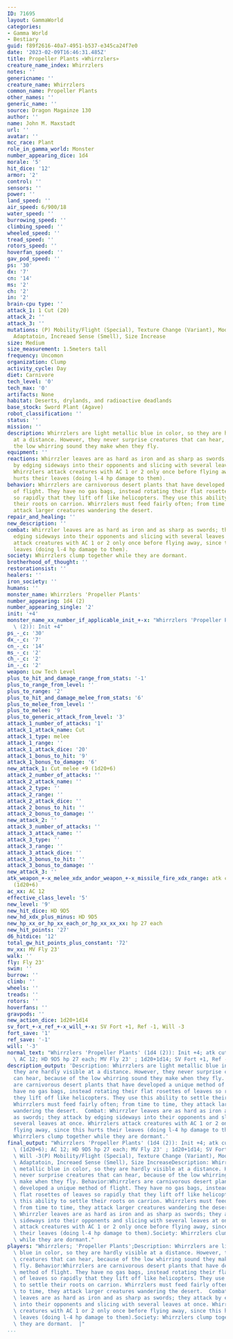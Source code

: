 ```yaml
---
ID: 71695
layout: GammaWorld
categories:
- Gamma World
- Bestiary
guid: f89f2616-40a7-4951-b537-e345ca24f7e0
date: '2023-02-09T16:46:31.485Z'
title: Propeller Plants «Whirrzlers»
creature_name_index: Whirrzlers
notes: ''
genericname: ''
creature_name: Whirrzlers
common_name: Propeller Plants
other_names: ''
generic_name: ''
source: Dragon Magainze 130
author: ''
name: John M. Maxstadt
url: ''
avatar: ''
mcc_race: Plant
role_in_gamma_world: Monster
number_appearing_dice: 1d4
morale: '5'
hit_dice: '12'
armor: '2'
control: ''
sensors: ''
power: ''
land_speed: ''
air_speed: 6/900/18
water_speed: ''
burrowing_speed: ''
climbing_speed: ''
wheeled_speed: ''
tread_speed: ''
rotors_speed: ''
hoverfan_speed: ''
gav_pod_speed: ''
ps: '30'
dx: '7'
cn: '14'
ms: '2'
ch: '2'
in: '2'
brain-cpu type: ''
attack_1: 1 Cut (20)
attack_2: ''
attack_3: ''
mutations: (P) Mobility/Flight (Special), Texture Change (Variant), Modified Leaves
  Adaptatoin, Increaed Sense (Smell), Size Increase
size: Medium
size_measurement: 1.5meters tall
frequency: Uncomon
organization: Clump
activity_cycle: Day
diet: Carnivore
tech_level: '0'
tech_max: '0'
artifacts: None
habitat: Deserts, drylands, and radioactive deadlands
base_stock: Sword Plant (Agave)
robot_classification: ''
status: ''
mission: ''
description: Whirrzlers are light metallic blue in color, so they are hardly visible
  at a distance. However, they never surprise creatures that can hear, because of
  the low whirring sound they make when they fly.
equipment: ''
reactions: Whirrzler leaves are as hard as iron and as sharp as swords; they attack
  by edging sideways into their opponents and slicing with several leaves at once.
  Whirrzlers attack creatures with AC 1 or 2 only once before flying away, since this
  hurts their leaves (doing l-4 hp damage to them).
behavior: Whirrzlers are carnivorous desert plants that have developed a unique method
  of flight. They have no gas bags, instead rotating their flat rosettes of leaves
  so rapidly that they lift off like helicopters. They use this ability to settle
  their roots on carrion. Whirrzlers must feed fairly often; from time to time, they
  attack larger creatures wandering the desert.
repair_and_healing: ''
new_description: ''
combat: Whirrzler leaves are as hard as iron and as sharp as swords; they attack by
  edging sideways into their opponents and slicing with several leaves at once. Whirrzlers
  attack creatures with AC 1 or 2 only once before flying away, since this hurts their
  leaves (doing l-4 hp damage to them).
society: Whirrzlers clump together while they are dormant.
brotherhood_of_thought: ''
restorationsist: ''
healers: ''
iron_society: ''
humans: ''
monster_name: Whirrzlers 'Propeller Plants'
number_appearing: 1d4 (2)
number_appearing_single: '2'
init: '+4'
monster_name_xx_number_if_applicable_init_+-x: "Whirrzlers 'Propeller Plants' (1d4\
  \ (2)): Init +4"
ps_-_c: '30'
dx_-_c: '7'
cn_-_c: '14'
ms_-_c: '2'
ch_-_c: '2'
in_-_c: '2'
weapon: Low Tech Level
plus_to_hit_and_damage_range_from_stats: '-1'
plus_to_range_from_level: ''
plus_to_range: '2'
plus_to_hit_and_damage_melee_from_stats: '6'
plus_to_melee_from_level: ''
plus_to_melee: '9'
plus_to_generic_attack_from_level: '3'
attack_1_number_of_attacks: '1'
attack_1_attack_name: Cut
attack_1_type: melee
attack_1_range: ''
attack_1_attack_dice: '20'
attack_1_bonus_to_hit: '9'
attack_1_bonus_to_damage: '6'
new_attack_1: Cut melee +9 (1d20+6)
attack_2_number_of_attacks: ''
attack_2_attack_name: ''
attack_2_type: ''
attack_2_range: ''
attack_2_attack_dice: ''
attack_2_bonus_to_hit: ''
attack_2_bonus_to_damage: ''
new_attack_2: ''
attack_3_number_of_attacks: ''
attack_3_attack_name: ''
attack_3_type: ''
attack_3_range: ''
attack_3_attack_dice: ''
attack_3_bonus_to_hit: ''
attack_3_bonus_to_damage: ''
new_attack_3: ''
atk_weapon_+-x_melee_xdx_andor_weapon_+-x_missile_fire_xdx_range: atk cut melee +9
  (1d20+6)
ac_xx: AC 12
effective_class_level: '5'
new_level: '9'
new_hit_dice: HD 9D5
new_hd_xdx_plus_minus: HD 9D5
new_hp_xx_or_hp_xx_each_or_hp_xx_xx_xx: hp 27 each
new_hit_points: '27'
d6_hitdice: '12'
total_gw_hit_points_plus_constant: '72'
mv_xx: MV Fly 23'
walk: ''
fly: Fly 23'
swim: ''
burrow: ''
climb: ''
wheels: ''
treads: ''
rotors: ''
hoverfans: ''
gravpods: ''
new_action_dice: 1d20+1d14
sv_fort_+-x_ref_+-x_will_+-x: SV Fort +1, Ref -1, Will -3
fort_save: '1'
ref_save: '-1'
will: '-3'
normal_text: "Whirrzlers 'Propeller Plants' (1d4 (2)): Init +4; atk cut melee +9 (1d20+6);\
  \ AC 12; HD 9D5 hp 27 each; MV Fly 23' ; 1d20+1d14; SV Fort +1, Ref -1, Will -3"
description_output: 'Description: Whirrzlers are light metallic blue in color, so
  they are hardly visible at a distance. However, they never surprise creatures that
  can hear, because of the low whirring sound they make when they fly. Behavior:Whirrzlers
  are carnivorous desert plants that have developed a unique method of flight. They
  have no gas bags, instead rotating their flat rosettes of leaves so rapidly that
  they lift off like helicopters. They use this ability to settle their roots on carrion.
  Whirrzlers must feed fairly often; from time to time, they attack larger creatures
  wandering the desert.  Combat: Whirrzler leaves are as hard as iron and as sharp
  as swords; they attack by edging sideways into their opponents and slicing with
  several leaves at once. Whirrzlers attack creatures with AC 1 or 2 only once before
  flying away, since this hurts their leaves (doing l-4 hp damage to them).Society:
  Whirrzlers clump together while they are dormant.'
final_output: "Whirrzlers 'Propeller Plants' (1d4 (2)): Init +4; atk cut melee +9\
  \ (1d20+6); AC 12; HD 9D5 hp 27 each; MV Fly 23' ; 1d20+1d14; SV Fort +1, Ref -1,\
  \ Will -3(P) Mobility/Flight (Special), Texture Change (Variant), Modified Leaves\
  \ Adaptatoin, Increaed Sense (Smell), Size IncreaseDescription: Whirrzlers are light\
  \ metallic blue in color, so they are hardly visible at a distance. However, they\
  \ never surprise creatures that can hear, because of the low whirring sound they\
  \ make when they fly. Behavior:Whirrzlers are carnivorous desert plants that have\
  \ developed a unique method of flight. They have no gas bags, instead rotating their\
  \ flat rosettes of leaves so rapidly that they lift off like helicopters. They use\
  \ this ability to settle their roots on carrion. Whirrzlers must feed fairly often;\
  \ from time to time, they attack larger creatures wandering the desert.  Combat:\
  \ Whirrzler leaves are as hard as iron and as sharp as swords; they attack by edging\
  \ sideways into their opponents and slicing with several leaves at once. Whirrzlers\
  \ attack creatures with AC 1 or 2 only once before flying away, since this hurts\
  \ their leaves (doing l-4 hp damage to them).Society: Whirrzlers clump together\
  \ while they are dormant."
players: "Whirrzlers; 'Propeller Plants';Description: Whirrzlers are light metallic\
  \ blue in color, so they are hardly visible at a distance. However, they never surprise\
  \ creatures that can hear, because of the low whirring sound they make when they\
  \ fly. Behavior:Whirrzlers are carnivorous desert plants that have developed a unique\
  \ method of flight. They have no gas bags, instead rotating their flat rosettes\
  \ of leaves so rapidly that they lift off like helicopters. They use this ability\
  \ to settle their roots on carrion. Whirrzlers must feed fairly often; from time\
  \ to time, they attack larger creatures wandering the desert.  Combat: Whirrzler\
  \ leaves are as hard as iron and as sharp as swords; they attack by edging sideways\
  \ into their opponents and slicing with several leaves at once. Whirrzlers attack\
  \ creatures with AC 1 or 2 only once before flying away, since this hurts their\
  \ leaves (doing l-4 hp damage to them).Society: Whirrzlers clump together while\
  \ they are dormant.  |"
...
```

